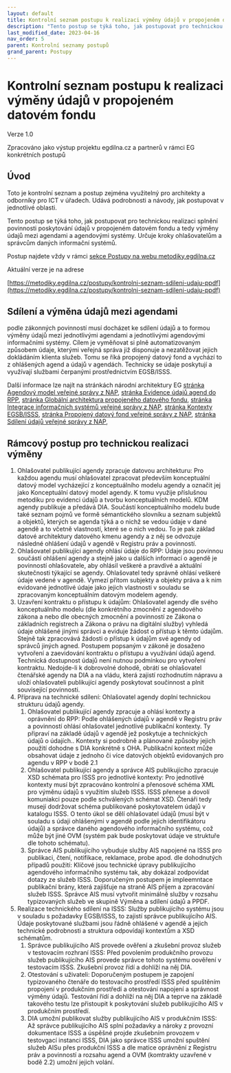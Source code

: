 ```yaml
---
layout: default
title: Kontrolní seznam postupu k realizaci výměny údajů v propojeném datovém fondu
description: "Tento postup se týká toho, jak postupovat pro technickou realizaci splnění povinnosti poskytování údajů v propojeném datovém fondu a tedy výměny údajů mezi agendami a agendovými systémy. Určuje kroky ohlašovatelům a správcům daných informační systémů."
last_modified_date: 2023-04-16
nav_order: 5
parent: Kontrolní seznamy postupů
grand_parent: Postupy
---
```



# Kontrolní seznam postupu k realizaci výměny údajů v propojeném datovém fondu

Verze 1.0

Zpracováno jako výstup projektu egdilna.cz a partnerů v rámci EG konkrétních postupů

## Úvod

Toto je kontrolní seznam a postup zejména využitelný pro architekty a odborníky pro ICT v úřadech. Udává podrobnosti a návody, jak postupovat v jednotlivé oblasti.

Tento postup se týká toho, jak postupovat pro technickou realizaci splnění povinnosti poskytování údajů v propojeném datovém fondu a tedy výměny údajů mezi agendami a agendovými systémy. Určuje kroky ohlašovatelům a správcům daných informační systémů.

Postup najdete vždy v rámci [sekce Postupy na webu metodiky.egdilna.cz](https://metodiky.egdilna.cz/postupy/eg-postupy)

Aktuální verze je na adrese

[https://metodiky.egdilna.cz/postupy/kontrolni-seznam-sdileni-udaju-ppdf](https://metodiky.egdilna.cz/postupy/kontrolni-seznam-sdileni-udaju-ppdf)

## Sdílení a výměna údajů mezi agendami

podle zákonných povinností musí docházet ke sdílení údajů a to formou výměny údajů mezi jednotlivými agendami a jednotlivými agendovými informačními systémy. Cílem je vyměňovat si plně automatizovaným způsobem údaje, kterými veřejná správa již disponuje a nezatěžovat jejich dokládáním klienta služeb. Tomu se říká propojený datový fond a vychází to z ohlášených agend a údajů v agendách. Technicky se údaje poskytují a využívají službami čerpanými prostřednictvím EGSB/ISSS.

Další informace lze najít na stránkách národní architektury EG [stránka Agendový model veřejné správy z NAP](https://archi.gov.cz/nap:agendovy_model_verejne_spravy), [stránka Evidence údajů agend do RPP](https://archi.gov.cz/znalostni_baze:evidence_udaju), [stránka Globální architektura propojeného datového fondu](https://archi.gov.cz/znalostni_baze:ga_ppdf), [stránka Integrace informačních systémů veřejné správy z NAP](https://archi.gov.cz/nap:integrace_informacnich_systemu), [stránka Kontexty EGSB/ISSS](https://archi.gov.cz/nap:kontext), [stránka Propojený datový fond veřejné správy z NAP](https://archi.gov.cz/nap:propojeny_datovy_fond), [stránka Sdílení údajů veřejné správy z NAP](https://archi.gov.cz/nap:sdileni_udaju), 

## Rámcový postup pro technickou realizaci výměny

1. Ohlašovatel publikující agendy zpracuje datovou architekturu: Pro každou agendu musí ohlašovatel zpracovat především konceptuální datový model vycházející z konceptuálního modelu agendy a označit jej jako Konceptuální datový model agendy. K tomu využije příslušnou metodiku pro evidenci údajů a tvorbu konceptuálních modelů. KDM agendy publikuje a předává DIA. Součástí konceptuálního modelu bude také seznam pojmů ve formě sémantického slovníku a seznam subjektů a objektů, kterých se agenda týká a o nichž se vedou údaje v dané agendě a to včetně vlastností, které se o nich vedou. To je pak základ datové architektury datového kmenu agendy a z něj se odvozuje následné ohlášení údajů v agendě v Registru práv a povinností. 
1. Ohlašovatel publikující agendy ohlásí údaje do RPP: Údaje jsou povinnou součástí ohlášení agendy a stejně jako u dalších informací o agendě je povinností ohlašovatele, aby ohlásil veškeré a pravdivé a aktuální skutečnosti týkající se agendy. Ohlašovatel tedy správně ohlásí veškeré údaje vedené v agendě. Vymezí přitom subjekty a objekty práva a k nim evidované jednotlivé údaje jako jejich vlastnosti v souladu se zpracovaným konceptuálním datovým modelem agendy.
1. Uzavření kontraktu o přístupu k údajům: Ohlašovatel agendy dle svého konceptuálního modelu (dle konkrétního zmocnění z agendového zákona a nebo dle obecných zmocnění a povinností ze Zákona o základních registrech a Zákona o právu na digitální služby) vyhledá údaje ohlášené jinými správci a eviduje žádost o přístup k těmto údajům. Stejně tak zpracovává žádosti o přístup k údajům své agendy od správců jiných agned. Postupem popsaným v zákoně je dosaženo vytvoření a zaevidování kontraktu o přístupu a využívání údajů agend. Technická dostupnost údajů není nutnou podmínkou pro vytvoření kontraktu. Nedojde-li k dobrovolné dohodě, obrátí se ohlašovatel čtenářské agendy na DIA a na vládu, která zajistí rozhodnutím nápravu a uloží ohlašovateli publikující agendy poskytovat součinnost a plnit související povinnosti. 
1. Příprava  na technické sdílení: Ohlašovatel agendy doplní technickou strukturu údajů agendy.
    1. Ohlašovatel publikující agendy zpracuje a ohlásí kontexty a oprávnění do RPP: Podle ohlášených údajů v agendě v Registru práv a povinností ohlásí ohlašovatel jednotlivé publikační kontexty. Ty připraví na základě údajů v agendě jež poskytuje a technických údajů o údajích.. Kontexty si podrobně a plánované způsoby jejich použití dohodne s DIA konkrétně s OHA. Publikační kontext může obsahovat údaje z jednoho či více datových objektů evidovaných pro agendu v RPP v bodě 2.1
    1. Ohlašovatel publikující agendy a správce AIS publikujícího zpracuje XSD schémata pro ISSS pro jednotlivé kontexty: Pro jednotlivé kontexty musí být zpracováno kontrolní a přenosové schéma XML pro výměnu údajů s využitím služeb ISSS. ISSS přenese a dovolí komuniakci pouze podle schválených schémat XSD. Čtenáři tedy musejí dodržovat schéma publikované poskytovatelem údajů v katalogu ISSS. O tento úkol se dělí ohlašovatel údajů (musí být v souladu s údaji ohlášenými v agendě podle jejich identifikátoru údajů) a správce daného agendového informačního systému, což může být jiné OVM (systém pak bude poskytovat údaje ve struktuře dle tohoto schématu). 
    1. Správce AIS publikujícího vybuduje služby AIS napojené na ISSS pro publikaci, čtení, notifikace, reklamace, probe apod. dle dohodnutých případů použití: Klíčové jsou technické úpravy publikujícího agendového informačního systému tak, aby dokázal zodpovídat dotazy ze služeb ISSS. Doporučeným postupem je impleemntace publikační brány, která zajišťuje na straně AIS příjem a zpracování služeb ISSS. Správce AIS musí vytvořit minimálně služby v rozsahu typizovaných služeb ve skupině Výměna a sdílení údajů a PPDF. 
1. Realizace technického sdílení na ISSS: Služby publikujícího systému jsou v souladu s požadavky EGSB/ISSS, to zajistí správce publikujícího AIS. Údaje poskytované službami jsou řádně ohlášené v agendě a jejich technické podrobnosti a struktura odpovídají kontextům a XSD schématům.
    1. Správce publikujícího AIS provede ověření a zkušební provoz služeb v testovacím rozhraní ISSS: Před povolením produkčního provozu služeb publikujícího AIS provede správce tohoto systému oověření v testovacím ISSS. Zkušební provoz řídí a dohlíží na něj DIA. 
    1. Otestování s uživateli: Doporučeným postupem je zapojení typizovaného čtenáře do testovacího prostředí ISSS před spuštěním propojení v produkčním prostředí a otestování napojení a správnost výměny údajů. Testování řídí a dohlíží na něj DIA a teprve na základě takového testu lze přistoupit k poskytování služeb publikujícího AIS v produkčním prostředí. 
    1. DIA umožní publikovat služby publikujícího AIS v produkčním ISSS: Až správce publikujícího AIS splní požadavky a nároky z provozní dokumentace ISSS a úspěšné projde zkušebním provozem v testovgací instanci ISSS, DIA jako správce ISSS umožní spuštění služeb AISu přes produkční ISSS a dle matice oprávnění z Registru práv a povinností a rozsahu agend a OVM (komtrakty uzavřené v bodě 2.2)  umožní jejich volání. 

